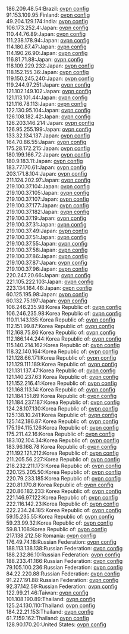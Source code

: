 186.209.48.54:Brazil: [ovpn config](vpn/186_209_48_54.ovpn)  
91.153.109.95:Finland: [ovpn config](vpn/91_153_109_95.ovpn)  
49.204.129.174:India: [ovpn config](vpn/49_204_129_174.ovpn)  
106.173.252.4:Japan: [ovpn config](vpn/106_173_252_4.ovpn)  
110.44.76.89:Japan: [ovpn config](vpn/110_44_76_89.ovpn)  
111.238.178.94:Japan: [ovpn config](vpn/111_238_178_94.ovpn)  
114.180.87.47:Japan: [ovpn config](vpn/114_180_87_47.ovpn)  
114.190.26.90:Japan: [ovpn config](vpn/114_190_26_90.ovpn)  
116.81.71.88:Japan: [ovpn config](vpn/116_81_71_88.ovpn)  
118.109.229.232:Japan: [ovpn config](vpn/118_109_229_232.ovpn)  
118.152.155.36:Japan: [ovpn config](vpn/118_152_155_36.ovpn)  
119.150.245.240:Japan: [ovpn config](vpn/119_150_245_240.ovpn)  
119.244.97.251:Japan: [ovpn config](vpn/119_244_97_251.ovpn)  
121.102.149.102:Japan: [ovpn config](vpn/121_102_149_102.ovpn)  
121.113.101.44:Japan: [ovpn config](vpn/121_113_101_44.ovpn)  
121.116.78.113:Japan: [ovpn config](vpn/121_116_78_113.ovpn)  
122.130.95.104:Japan: [ovpn config](vpn/122_130_95_104.ovpn)  
126.108.182.42:Japan: [ovpn config](vpn/126_108_182_42.ovpn)  
126.203.146.214:Japan: [ovpn config](vpn/126_203_146_214.ovpn)  
126.95.255.199:Japan: [ovpn config](vpn/126_95_255_199.ovpn)  
133.32.134.137:Japan: [ovpn config](vpn/133_32_134_137.ovpn)  
164.70.86.55:Japan: [ovpn config](vpn/164_70_86_55.ovpn)  
175.28.172.215:Japan: [ovpn config](vpn/175_28_172_215.ovpn)  
180.199.166.72:Japan: [ovpn config](vpn/180_199_166_72.ovpn)  
180.9.183.11:Japan: [ovpn config](vpn/180_9_183_11.ovpn)  
183.77.170.61:Japan: [ovpn config](vpn/183_77_170_61.ovpn)  
203.171.8.104:Japan: [ovpn config](vpn/203_171_8_104.ovpn)  
211.124.202.97:Japan: [ovpn config](vpn/211_124_202_97.ovpn)  
219.100.37.104:Japan: [ovpn config](vpn/219_100_37_104.ovpn)  
219.100.37.105:Japan: [ovpn config](vpn/219_100_37_105.ovpn)  
219.100.37.107:Japan: [ovpn config](vpn/219_100_37_107.ovpn)  
219.100.37.177:Japan: [ovpn config](vpn/219_100_37_177.ovpn)  
219.100.37.182:Japan: [ovpn config](vpn/219_100_37_182.ovpn)  
219.100.37.19:Japan: [ovpn config](vpn/219_100_37_19.ovpn)  
219.100.37.31:Japan: [ovpn config](vpn/219_100_37_31.ovpn)  
219.100.37.49:Japan: [ovpn config](vpn/219_100_37_49.ovpn)  
219.100.37.51:Japan: [ovpn config](vpn/219_100_37_51.ovpn)  
219.100.37.55:Japan: [ovpn config](vpn/219_100_37_55.ovpn)  
219.100.37.58:Japan: [ovpn config](vpn/219_100_37_58.ovpn)  
219.100.37.86:Japan: [ovpn config](vpn/219_100_37_86.ovpn)  
219.100.37.87:Japan: [ovpn config](vpn/219_100_37_87.ovpn)  
219.100.37.96:Japan: [ovpn config](vpn/219_100_37_96.ovpn)  
220.247.20.66:Japan: [ovpn config](vpn/220_247_20_66.ovpn)  
221.105.222.103:Japan: [ovpn config](vpn/221_105_222_103.ovpn)  
223.134.164.46:Japan: [ovpn config](vpn/223_134_164_46.ovpn)  
60.125.195.98:Japan: [ovpn config](vpn/60_125_195_98.ovpn)  
60.132.75.197:Japan: [ovpn config](vpn/60_132_75_197.ovpn)  
106.246.235.98:Korea Republic of: [ovpn config](vpn/106_246_235_98.ovpn)  
106.246.235.98:Korea Republic of: [ovpn config](vpn/106_246_235_98.ovpn)  
110.11.143.135:Korea Republic of: [ovpn config](vpn/110_11_143_135.ovpn)  
112.151.99.87:Korea Republic of: [ovpn config](vpn/112_151_99_87.ovpn)  
112.168.75.86:Korea Republic of: [ovpn config](vpn/112_168_75_86.ovpn)  
112.186.144.244:Korea Republic of: [ovpn config](vpn/112_186_144_244.ovpn)  
115.140.214.162:Korea Republic of: [ovpn config](vpn/115_140_214_162.ovpn)  
118.32.140.164:Korea Republic of: [ovpn config](vpn/118_32_140_164.ovpn)  
121.128.66.171:Korea Republic of: [ovpn config](vpn/121_128_66_171.ovpn)  
121.129.111.189:Korea Republic of: [ovpn config](vpn/121_129_111_189.ovpn)  
121.131.137.47:Korea Republic of: [ovpn config](vpn/121_131_137_47.ovpn)  
121.140.237.63:Korea Republic of: [ovpn config](vpn/121_140_237_63.ovpn)  
121.152.216.41:Korea Republic of: [ovpn config](vpn/121_152_216_41.ovpn)  
121.168.113.14:Korea Republic of: [ovpn config](vpn/121_168_113_14.ovpn)  
121.184.151.89:Korea Republic of: [ovpn config](vpn/121_184_151_89.ovpn)  
121.184.237.187:Korea Republic of: [ovpn config](vpn/121_184_237_187.ovpn)  
124.28.107.130:Korea Republic of: [ovpn config](vpn/124_28_107_130.ovpn)  
125.138.10.241:Korea Republic of: [ovpn config](vpn/125_138_10_241.ovpn)  
125.142.186.87:Korea Republic of: [ovpn config](vpn/125_142_186_87.ovpn)  
175.194.115.126:Korea Republic of: [ovpn config](vpn/175_194_115_126.ovpn)  
175.211.42.16:Korea Republic of: [ovpn config](vpn/175_211_42_16.ovpn)  
183.102.104.34:Korea Republic of: [ovpn config](vpn/183_102_104_34.ovpn)  
183.96.168.78:Korea Republic of: [ovpn config](vpn/183_96_168_78.ovpn)  
211.192.121.212:Korea Republic of: [ovpn config](vpn/211_192_121_212.ovpn)  
211.205.56.227:Korea Republic of: [ovpn config](vpn/211_205_56_227.ovpn)  
218.232.211.173:Korea Republic of: [ovpn config](vpn/218_232_211_173.ovpn)  
220.125.205.50:Korea Republic of: [ovpn config](vpn/220_125_205_50.ovpn)  
220.79.233.185:Korea Republic of: [ovpn config](vpn/220_79_233_185.ovpn)  
220.81.170.8:Korea Republic of: [ovpn config](vpn/220_81_170_8.ovpn)  
220.86.182.233:Korea Republic of: [ovpn config](vpn/220_86_182_233.ovpn)  
221.146.97.122:Korea Republic of: [ovpn config](vpn/221_146_97_122.ovpn)  
222.116.142.23:Korea Republic of: [ovpn config](vpn/222_116_142_23.ovpn)  
222.234.24.185:Korea Republic of: [ovpn config](vpn/222_234_24_185.ovpn)  
59.15.235.55:Korea Republic of: [ovpn config](vpn/59_15_235_55.ovpn)  
59.23.99.32:Korea Republic of: [ovpn config](vpn/59_23_99_32.ovpn)  
59.8.1.108:Korea Republic of: [ovpn config](vpn/59_8_1_108.ovpn)  
217.138.212.58:Romania: [ovpn config](vpn/217_138_212_58.ovpn)  
176.49.74.18:Russian Federation: [ovpn config](vpn/176_49_74_18.ovpn)  
188.113.138.138:Russian Federation: [ovpn config](vpn/188_113_138_138.ovpn)  
188.232.86.10:Russian Federation: [ovpn config](vpn/188_232_86_10.ovpn)  
188.233.41.166:Russian Federation: [ovpn config](vpn/188_233_41_166.ovpn)  
79.105.100.236:Russian Federation: [ovpn config](vpn/79_105_100_236.ovpn)  
84.22.220.88:Russian Federation: [ovpn config](vpn/84_22_220_88.ovpn)  
91.227.191.88:Russian Federation: [ovpn config](vpn/91_227_191_88.ovpn)  
92.37.142.59:Russian Federation: [ovpn config](vpn/92_37_142_59.ovpn)  
122.99.21.46:Taiwan: [ovpn config](vpn/122_99_21_46.ovpn)  
101.108.190.89:Thailand: [ovpn config](vpn/101_108_190_89.ovpn)  
125.24.130.110:Thailand: [ovpn config](vpn/125_24_130_110.ovpn)  
184.22.21.153:Thailand: [ovpn config](vpn/184_22_21_153.ovpn)  
61.7.159.162:Thailand: [ovpn config](vpn/61_7_159_162.ovpn)  
128.90.170.20:United States: [ovpn config](vpn/128_90_170_20.ovpn)  
